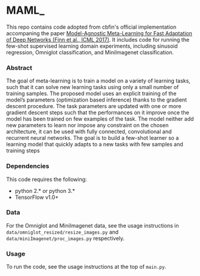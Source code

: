 # MAML_
This repo contains code adopted from cbfin's official implementation accompaning the paper  [Model-Agnostic Meta-Learning for Fast Adaptation of Deep Networks (Finn et al., ICML 2017)](https://arxiv.org/abs/1703.03400). It includes code for running the few-shot supervised learning domain experiments, including sinusoid regression, Omniglot classification, and MiniImagenet classification. 

### Abstract 
The goal of meta-learning is to train a model on a variety of learning tasks, such that it can solve new learning tasks using only a small number of training samples. 
The proposed model uses an explicit training of the model’s parameters (optimization based inference) thanks to the gradient descent procedure. 
The task parameters are updated  with one or more gradient descent steps such that the performances on it improve once the model has been trained on few examples of the task.
The model neither add new parameters to learn nor  impose any constraint on the chosen architecture, it can be used with fully connected, convolutional and recurrent neural networks.
The goal is to build a few-shot learner so a learning model that quickly adapts to a new tasks with few samples and training steps

### Dependencies
This code requires the following:
* python 2.\* or python 3.\*
* TensorFlow v1.0+

### Data

For the Omniglot and MiniImagenet data, see the usage instructions in `data/omniglot_resized/resize_images.py` and `data/miniImagenet/proc_images.py` respectively.

### Usage
To run the code, see the usage instructions at the top of `main.py`.

